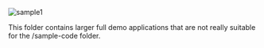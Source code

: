 
![sample1](https://github.com/krlawrence/graph/raw/main/images//Sample%20app%20-%201.png?raw=true?raw=true, "sample picture")


This folder contains larger full demo applications that are not really suitable for the /sample-code folder.
